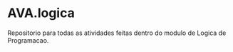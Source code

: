 # AVA.logica
 Repositorio para todas as atividades feitas dentro do modulo de Logica de Programacao. 
